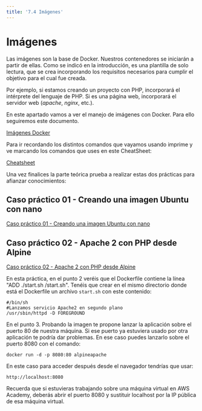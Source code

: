 ```yaml
---
title: '7.4 Imágenes'
---
```


# Imágenes

Las imágenes son la base de Docker. Nuestros contenedores se iniciarán a partir de ellas. Como se indicó en la introducción, es una plantilla de solo lectura, que se crea incorporando los requisitos necesarios para cumplir el objetivo para el cual fue creada.

Por ejemplo, si estamos creando un proyecto con PHP, incorporará el intérprete del lenguaje de PHP. Si es una página web, incorporará el servidor web (_apache_, _nginx_, etc.).

En este apartado vamos a ver el manejo de imágenes con Docker. Para ello seguiremos este documento.

[Imágenes Docker](Ud7_img/Docker04_1GestionImagenesDocker.pdf)

Para ir recordando los distintos comandos que vayamos usando imprime y ve marcando los comandos que uses en este CheatSheet:

[Cheatsheet](Ud7_img/Docker04_2CheatSheetUD04.pdf)

Una vez finalices la parte teórica prueba a realizar estas dos prácticas para afianzar conocimientos:

## Caso práctico 01 - Creando una imagen Ubuntu con nano

[Caso práctico 01 - Creando una imagen Ubuntu con nano](Ud7_img/Docker04_3CasoPractico01.pdf)

## Caso práctico 02 - Apache 2 con PHP desde Alpine

[Caso práctico 02 - Apache 2 con PHP desde Alpine](Ud7_img/Docker04_5CasoPractico03.pdf)

En esta práctica, en el punto 2 veréis que el Dockerfile contiene la línea "ADD ./start.sh /start.sh". Tenéis que crear en el mismo directorio donde está el Dockerfile un archivo `start.sh` con este contenido:

    #/bin/sh
    #Lanzamos servicio Apache2 en segundo plano
    /usr/sbin/httpd -D FOREGROUND


En el punto 3. Probando la imagen te propone lanzar la aplicación sobre el puerto 80 de nuestra máquina. Si ese puerto ya estuviera usado por otra aplicación te podría dar problemas. En ese caso puedes lanzarlo sobre el puerto 8080 con el comando:

    docker run -d -p 8080:80 alpineapache

En este caso para acceder después desde el navegador tendrías que usar:

    http://localhost:8080

Recuerda que si estuvieras trabajando sobre una máquina virtual en AWS Academy, deberás abrir el puerto 8080 y sustituir localhost por la IP pública de esa máquina virtual.